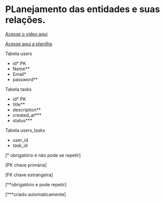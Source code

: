 # PLanejamento das entidades e suas relações.
[Acesse o vídeo aqui](https://drive.google.com/file/d/1fhmg_lEEAnKscK4MKDiXdebjahfyASjv/view)	

[Acesse aqui a planilha](https://docs.google.com/spreadsheets/d/1dFo1_L36FGsZMKkMmAm0MYunlA-ZF3tNJO58iEcoLv0/edit#gid=0)

Tabela users
- id* PK
- Name**
- Email*
- password**

Tabela tasks
- id* PK
- title**
- description**
- created_at***
- status***

Tabela users_tasks
- user_id
- task_id

[* obrigatório e não pode se repetir]

[PK chave primária]

[FK chave estrangeira]

[**obrigatório e pode repetir]

[***criado automaticamente]


